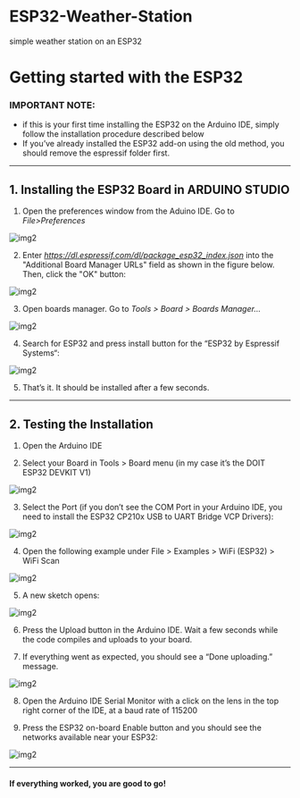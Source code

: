 # ESP32-Weather-Station
simple weather station on an ESP32


# Getting started with the ESP32
### IMPORTANT NOTE:

- if this is your first time installing the ESP32 on the Arduino IDE, simply follow the installation procedure described below
- If you’ve already installed the ESP32 add-on using the old method, you should remove the espressif folder first.
_______________________________________
## 1. Installing the ESP32 Board in ARDUINO STUDIO
  1) Open the preferences window from the Aduino IDE. Go to *File>Preferences*
  
   ![img2](https://github.com/FeckMelzer/ESP32-Weather-Station/blob/master/img/ard1.png)
   
   
  2) Enter *https://dl.espressif.com/dl/package_esp32_index.json* into the "Additional Board Manager URLs" field as shown in the                figure below. Then, click the "OK" button:
  
  
  ![img2](https://github.com/FeckMelzer/ESP32-Weather-Station/blob/master/img/ard2.png)
  
  3) Open boards manager. Go to *Tools > Board > Boards Manager…*
  
  ![img2](https://github.com/FeckMelzer/ESP32-Weather-Station/blob/master/img/ard3.png)
  
  4) Search for ESP32 and press install button for the “ESP32 by Espressif Systems“:
  
  ![img2](https://github.com/FeckMelzer/ESP32-Weather-Station/blob/master/img/ard4.png)
  
  5) That’s it. It should be installed after a few seconds.
  
  _________________________________
## 2. Testing the Installation
  1) Open the Arduino IDE

  2) Select your Board in Tools > Board menu (in my case it’s the DOIT ESP32 DEVKIT V1)
  
  ![img2](https://github.com/FeckMelzer/ESP32-Weather-Station/blob/master/img/ard5.png)
  
  3) Select the Port (if you don’t see the COM Port in your Arduino IDE, you need to install the ESP32 CP210x USB to UART Bridge VCP        Drivers):
  
  ![img2](https://github.com/FeckMelzer/ESP32-Weather-Station/blob/master/img/ard6.png)
  
  4) Open the following example under File > Examples > WiFi (ESP32) > WiFi Scan
  
  ![img2](https://github.com/FeckMelzer/ESP32-Weather-Station/blob/master/img/ard7.png)
  
  5) A new sketch opens:
  
  ![img2](https://github.com/FeckMelzer/ESP32-Weather-Station/blob/master/img/ard8a.png)

  6) Press the Upload button in the Arduino IDE. Wait a few seconds while the code compiles and uploads to your board.

  7) If everything went as expected, you should see a “Done uploading.” message.
  
  ![img2](https://github.com/FeckMelzer/ESP32-Weather-Station/blob/master/img/ard9.png)
  
  8) Open the Arduino IDE Serial Monitor with a click on the lens in the top right corner of the IDE, at a baud rate of 115200
  
  9) Press the ESP32 on-board Enable button and you should see the networks available near your ESP32:
  
  ![img2](https://github.com/FeckMelzer/ESP32-Weather-Station/blob/master/img/ard10.png)
__________________________________________

#### If everything worked, you are good to go!
  
  

  

  
